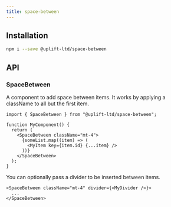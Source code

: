 ```yaml
---
title: space-between
---
```


## Installation

```sh
npm i --save @uplift-ltd/space-between
```

## API

### SpaceBetween

A component to add space between items. It works by applying a className to all but the first item.

```tsx
import { SpaceBetween } from "@uplift-ltd/space-between";

function MyComponent() {
  return (
    <SpaceBetween className="mt-4">
      {someList.map((item) => (
        <MyItem key={item.id} {...item} />
      ))}
    </SpaceBetween>
  );
}
```

You can optionally pass a divider to be inserted between items.

```tsx
<SpaceBetween className="mt-4" divider={<MyDivider />}>
  ...
</SpaceBetween>
```
